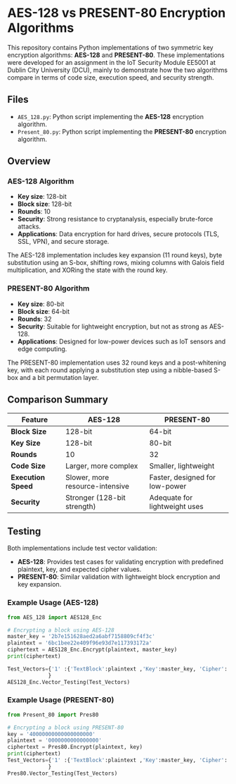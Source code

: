 # AES-128 vs PRESENT-80 Encryption Algorithms

This repository contains Python implementations of two symmetric key encryption algorithms: **AES-128** and **PRESENT-80**. These implementations were developed for an assignment in the IoT Security Module EE5001 at Dublin City University (DCU), mainly to demonstrate how the two algorithms compare in terms of code size, execution speed, and security strength.

## Files
- `AES_128.py`: Python script implementing the **AES-128** encryption algorithm.
- `Present_80.py`: Python script implementing the **PRESENT-80** encryption algorithm.

## Overview

### AES-128 Algorithm
- **Key size**: 128-bit
- **Block size**: 128-bit
- **Rounds**: 10
- **Security**: Strong resistance to cryptanalysis, especially brute-force attacks.
- **Applications**: Data encryption for hard drives, secure protocols (TLS, SSL, VPN), and secure storage.

The AES-128 implementation includes key expansion (11 round keys), byte substitution using an S-box, shifting rows, mixing columns with Galois field multiplication, and XORing the state with the round key.

### PRESENT-80 Algorithm
- **Key size**: 80-bit
- **Block size**: 64-bit
- **Rounds**: 32
- **Security**: Suitable for lightweight encryption, but not as strong as AES-128.
- **Applications**: Designed for low-power devices such as IoT sensors and edge computing.

The PRESENT-80 implementation uses 32 round keys and a post-whitening key, with each round applying a substitution step using a nibble-based S-box and a bit permutation layer.

## Comparison Summary
| Feature           | AES-128                          | PRESENT-80                       |
|-------------------|----------------------------------|----------------------------------|
| **Block Size**     | 128-bit                          | 64-bit                           |
| **Key Size**       | 128-bit                          | 80-bit                           |
| **Rounds**         | 10                               | 32                               |
| **Code Size**      | Larger, more complex             | Smaller, lightweight             |
| **Execution Speed**| Slower, more resource-intensive  | Faster, designed for low-power   |
| **Security**       | Stronger (128-bit strength)      | Adequate for lightweight uses    |

## Testing
Both implementations include test vector validation:
- **AES-128**: Provides test cases for validating encryption with predefined plaintext, key, and expected cipher values.
- **PRESENT-80**: Similar validation with lightweight block encryption and key expansion.

### Example Usage (AES-128)
```python
from AES_128 import AES128_Enc

# Encrypting a block using AES-128
master_key = '2b7e151628aed2a6abf7158809cf4f3c'
plaintext = '6bc1bee22e409f96e93d7e117393172a'
ciphertext = AES128_Enc.Encrypt(plaintext, master_key)
print(ciphertext)

Test_Vectors={'1' :{'TextBlock':plaintext ,'Key':master_key, 'Cipher': ciphertext},
             }
AES128_Enc.Vector_Testing(Test_Vectors)
```


### Example Usage (PRESENT-80)

```python
from Present_80 import Pres80

# Encrypting a block using PRESENT-80
key = '40000000000000000000'
plaintext = '0000000000000000'
ciphertext = Pres80.Encrypt(plaintext, key)
print(ciphertext)
Test_Vectors={'1' :{'TextBlock':plaintext ,'Key':master_key, 'Cipher': ciphertext},
             }
Pres80.Vector_Testing(Test_Vectors)
```